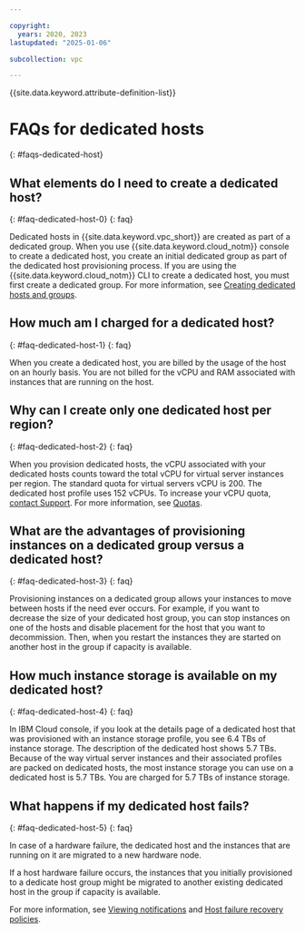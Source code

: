 ```yaml
---

copyright:
  years: 2020, 2023
lastupdated: "2025-01-06"

subcollection: vpc

---
```


{{site.data.keyword.attribute-definition-list}}

# FAQs for dedicated hosts
{: #faqs-dedicated-host}

## What elements do I need to create a dedicated host?
{: #faq-dedicated-host-0}
{: faq}

Dedicated hosts in {{site.data.keyword.vpc_short}} are created as part of a dedicated group. When you use {{site.data.keyword.cloud_notm}}
console to create a dedicated host, you create an initial dedicated group as part of the dedicated host provisioning process.
If you are using the {{site.data.keyword.cloud_notm}} CLI to create a dedicated host, you must first create a dedicated group.
For more information, see [Creating dedicated hosts and groups](/docs/vpc?topic=vpc-creating-dedicated-hosts-instances).

## How much am I charged for a dedicated host?
{: #faq-dedicated-host-1}
{: faq}

When you create a dedicated host, you are billed by the usage of the host on an hourly basis. You are not billed for the vCPU and RAM associated with instances that are running on the host.
 
## Why can I create only one dedicated host per region?
{: #faq-dedicated-host-2}
{: faq}

When you provision dedicated hosts, the vCPU associated with your dedicated hosts counts toward the total vCPU for virtual
server instances per region. The standard quota for virtual servers vCPU is 200. The dedicated host profile uses 152 vCPUs.
To increase your vCPU quota, [contact Support](/docs/account?topic=account-using-avatar). For more information, see [Quotas](/docs/vpc?topic=vpc-quotas#vpcquotas).

## What are the advantages of provisioning instances on a dedicated group versus a dedicated host?
{: #faq-dedicated-host-3}
{: faq}

Provisioning instances on a dedicated group allows your instances to move between hosts if the need ever occurs. For example, if you want to decrease the size of your dedicated host group, you can stop instances on one of the hosts and disable placement for the host that you want to decommission. Then, when you restart the instances they are started on another host in the group if capacity is available.

## How much instance storage is available on my dedicated host?
{: #faq-dedicated-host-4}
{: faq}

In IBM Cloud console, if you look at the details page of a dedicated host that was provisioned with an instance storage profile, you see 6.4 TBs of instance storage. The description of the dedicated host shows 5.7 TBs. Because of the way virtual server instances and their associated profiles are packed on dedicated hosts, the most instance storage you can use on a dedicated host is 5.7 TBs. You are charged for 5.7 TBs of instance storage.

## What happens if my dedicated host fails?
{: #faq-dedicated-host-5}
{: faq}

In case of a hardware failure, the dedicated host and the instances that are running on it are migrated to a new hardware node.

If a host hardware failure occurs, the instances that you initially provisioned to a dedicate host group might be migrated to another existing dedicated host in the group if capacity is available.

For more information, see [Viewing notifications](docs/account?topic=account-viewing-cloud-status#view-notifications) and [Host failure recovery policies](/docs/vpc?topic=vpc-host-failure-recovery-policies&interface=ui).
